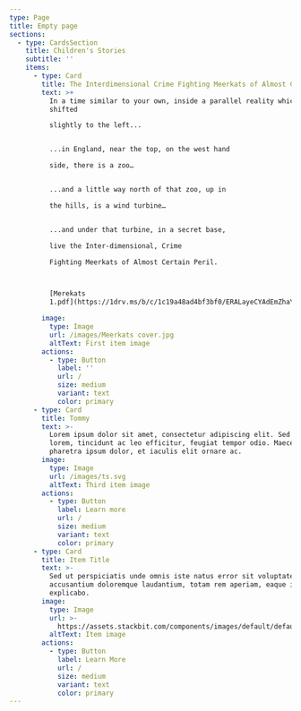 ```yaml
---
type: Page
title: Empty page
sections:
  - type: CardsSection
    title: Children's Stories
    subtitle: ''
    items:
      - type: Card
        title: The Interdimensional Crime Fighting Meerkats of Almost Certain Peril 1
        text: >+
          In a time similar to your own, inside a parallel reality which is
          shifted

          slightly to the left...


          ...in England, near the top, on the west hand

          side, there is a zoo…


          ...and a little way north of that zoo, up in

          the hills, is a wind turbine…


          ...and under that turbine, in a secret base,

          live the Inter-dimensional, Crime

          Fighting Meerkats of Almost Certain Peril. 



          [Merekats
          1.pdf](https://1drv.ms/b/c/1c19a48ad4bf3bf0/ERALayeCYAdEmZhaYBAZ_x4BDnXdfYA7_JwMDLUlTC9vBQ?e=fDSmsF)

        image:
          type: Image
          url: /images/Meerkats cover.jpg
          altText: First item image
        actions:
          - type: Button
            label: ''
            url: /
            size: medium
            variant: text
            color: primary
      - type: Card
        title: Tommy
        text: >-
          Lorem ipsum dolor sit amet, consectetur adipiscing elit. Sed ante
          lorem, tincidunt ac leo efficitur, feugiat tempor odio. Maecenas
          pharetra ipsum dolor, et iaculis elit ornare ac.
        image:
          type: Image
          url: /images/ts.svg
          altText: Third item image
        actions:
          - type: Button
            label: Learn more
            url: /
            size: medium
            variant: text
            color: primary
      - type: Card
        title: Item Title
        text: >-
          Sed ut perspiciatis unde omnis iste natus error sit voluptatem
          accusantium doloremque laudantium, totam rem aperiam, eaque ipsa quae.
          explicabo.
        image:
          type: Image
          url: >-
            https://assets.stackbit.com/components/images/default/default-image.png
          altText: Item image
        actions:
          - type: Button
            label: Learn More
            url: /
            size: medium
            variant: text
            color: primary
---
```

